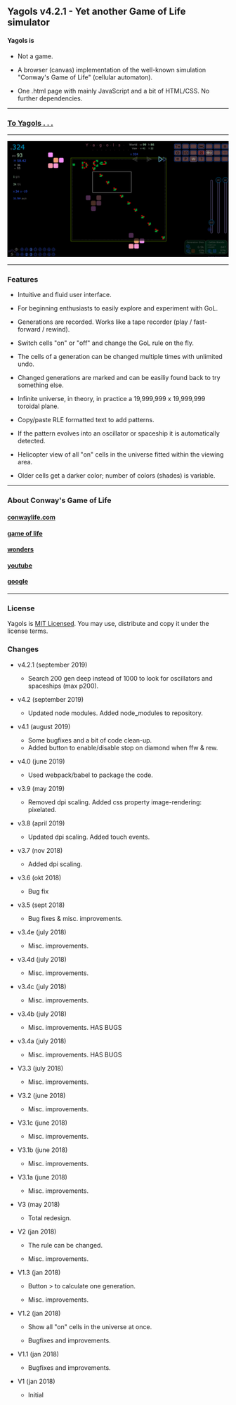 ## Yagols v4.2.1 - Yet another Game of Life simulator

#### Yagols is

* Not a game.

* A browser (canvas) implementation of the well-known simulation "Conway's Game of Life" (cellular automaton).

* One .html page with mainly JavaScript and a bit of HTML/CSS. No further dependencies.

***

### [To Yagols . . .](https://johnerps.com/Yagols.html)

***

![](Screenshot01.png)

***

### Features

* Intuitive and fluid user interface.

* For beginning enthusiasts to easily explore and experiment with GoL.

* Generations are recorded. Works like a tape recorder (play / fast-forward / rewind).

* Switch cells "on" or "off" and change the GoL rule on the fly.

* The cells of a generation can be changed multiple times with unlimited undo.

* Changed generations are marked and can be easiliy found back to try something else.

* Infinite universe, in theory, in practice a 19,999,999 x 19,999,999 toroidal plane.

* Copy/paste RLE formatted text to add patterns.

* If the pattern evolves into an oscillator or spaceship it is automatically detected.

* Helicopter view of all "on" cells in the universe fitted within the viewing area.

* Older cells get a darker color; number of colors (shades) is variable.

***

### About Conway's Game of Life

#### [conwaylife.com](http://www.conwaylife.com)

#### [game of life](http://beltoforion.de/article.php?a=game_of_life)

#### [wonders](http://www.math.com/students/wonders/life/life.html)

#### [youtube](https://youtu.be/C2vgICfQawE)

#### [google](https://www.google.nl/search?q=conway+game+of+life)

***

### License

Yagols is [MIT Licensed](LICENSE). You may use, distribute and copy it under the license terms.

### Changes

* v4.2.1 (september 2019)

  * Search 200 gen deep instead of 1000 to look for oscillators and spaceships (max p200).

* v4.2 (september 2019)

  * Updated node modules. Added node_modules to repository.

* v4.1 (august 2019)

  * Some bugfixes and a bit of code clean-up.
  * Added button to enable/disable stop on diamond when ffw & rew.

* v4.0 (june 2019)

  * Used webpack/babel to package the code.

* v3.9 (may 2019)

  * Removed dpi scaling. Added css property image-rendering: pixelated.

* v3.8 (april 2019)

  * Updated dpi scaling. Added touch events.

* v3.7 (nov 2018)

  * Added dpi scaling.

* v3.6 (okt 2018)

  * Bug fix

* v3.5 (sept 2018)

  * Bug fixes & misc. improvements.

* v3.4e (july 2018)

  * Misc. improvements.

* v3.4d (july 2018)

  * Misc. improvements.

* v3.4c (july 2018)

  * Misc. improvements.

* v3.4b (july 2018)

  * Misc. improvements. HAS BUGS

* v3.4a (july 2018)

  * Misc. improvements. HAS BUGS

* V3.3 (july 2018)

  * Misc. improvements.

* V3.2 (june 2018)

  * Misc. improvements.

* V3.1c (june 2018)

  * Misc. improvements.

* V3.1b (june 2018)

  * Misc. improvements.

* V3.1a (june 2018)

  * Misc. improvements.

* V3 (may 2018)

  * Total redesign.

* V2 (jan 2018)

  * The rule can be changed.

  * Misc. improvements.

* V1.3 (jan 2018)

  * Button > to calculate one generation.

  * Misc. improvements.

* V1.2 (jan 2018)

  * Show all "on" cells in the universe at once.

  * Bugfixes and improvements.

* V1.1 (jan 2018)

  * Bugfixes and improvements.

* V1 (jan 2018)

  * Initial
